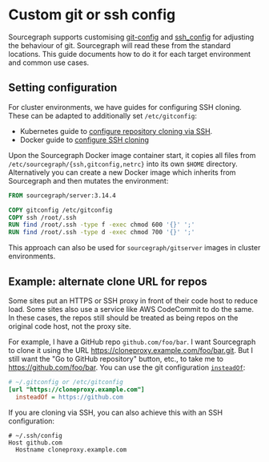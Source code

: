 # Custom git or ssh config

Sourcegraph supports customising [git-config](https://git-scm.com/docs/git-config) and [ssh_config](https://linux.die.net/man/5/ssh_config) for adjusting the behaviour of git. Sourcegraph will read these from the standard locations. This guide documents how to do it for each target environment and common use cases.

## Setting configuration

For cluster environments, we have guides for configuring SSH cloning. These can be adapted to additionally set `/etc/gitconfig`:
- Kubernetes guide to [configure repository cloning via SSH](https://github.com/sourcegraph/deploy-sourcegraph/blob/master/docs/configure.md#configure-repository-cloning-via-ssh).
- Docker guide to [configure SSH cloning](https://github.com/sourcegraph/deploy-sourcegraph-docker/blob/master/README.md#configuring-ssh-cloning)

Upon the Sourcegraph Docker image container start, it copies all files from `/etc/sourcegraph/{ssh,gitconfig,netrc}` into its own `$HOME` directory. Alternatively you can create a new Docker image which inherits from Sourcegraph and then mutates the environment:

``` dockerfile
FROM sourcegraph/server:3.14.4

COPY gitconfig /etc/gitconfig
COPY ssh /root/.ssh
RUN	find /root/.ssh -type f -exec chmod 600 '{}' ';'
RUN	find /root/.ssh -type d -exec chmod 700 '{}' ';'
```

This approach can also be used for `sourcegraph/gitserver` images in cluster environments.

## Example: alternate clone URL for repos

Some sites put an HTTPS or SSH proxy in front of their code host to reduce load. Some sites also use a service like AWS CodeCommit to do the same. In these cases, the repos still should be treated as being repos on the original code host, not the proxy site.

For example, I have a GitHub repo `github.com/foo/bar`. I want Sourcegraph to clone it using the URL https://cloneproxy.example.com/foo/bar.git. But I still want the "Go to GitHub repository" button, etc., to take me to https://github.com/foo/bar. You can use the git configuration [`insteadOf`](https://git-scm.com/docs/git-config#Documentation/git-config.txt-urlltbasegtinsteadOf):

``` ini
# ~/.gitconfig or /etc/gitconfig
[url "https://cloneproxy.example.com"]
  insteadOf = https://github.com
```

If you are cloning via SSH, you can also achieve this with an SSH configuration:

```
# ~/.ssh/config
Host github.com
  Hostname cloneproxy.example.com
```
